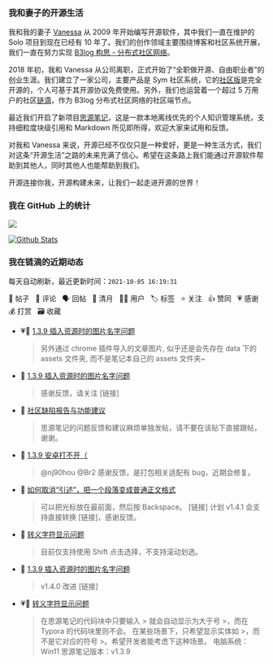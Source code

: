 ### 我和妻子的开源生活

我和我的妻子 [Vanessa](https://github.com/Vanessa219) 从 2009 年开始编写开源软件，其中我们一直在维护的 Solo 项目到现在已经有 10 年了。我们的创作领域主要围绕博客和社区系统开展，我们一直在努力实现 [B3log 构思 - 分布式社区网络](https://ld246.com/article/1546941897596)。

2018 年初，我和 Vanessa 从公司离职，正式开始了“全职做开源、自由职业者”的创业生涯。我们建立了一家公司，主要产品是 Sym 社区系统，它的[社区版](https://github.com/88250/symphony)是完全开源的，个人可基于其开源协议免费使用。另外，我们也运营着一个超过 5 万用户的社区[链滴](https://ld246.com)，作为 B3log 分布式社区网络的社区端节点。

最近我们开启了新项目[思源笔记](https://github.com/siyuan-note/siyuan)，这是一款本地离线优先的个人知识管理系统，支持细粒度块级引用和 Markdown 所见即所得，欢迎大家来试用和反馈。

对我和 Vanessa 来说，开源已经不仅仅只是一种爱好，更是一种生活方式，我们对这条“开源生活”之路的未来充满了信心。希望在这条路上我们能通过开源软件帮助到其他人，同时其他人也能帮助到我们。

开源连接你我，开源构建未来，让我们一起走进开源的世界！

### 我在 GitHub 上的统计

<a title="Hits" target="_blank" href="https://github.com/88250/88250"><img src="https://hits.b3log.org/88250/88250.svg"></a>

[![Github Stats](https://github-readme-stats.vercel.app/api?username=88250&theme=tokyonight&show_icons=true)](https://github.com/88250)

<!--events start -->

### 我在链滴的近期动态

每天自动刷新，最近更新时间：`2021-10-05 16:19:31`

📝 帖子 &nbsp; 💬 评论 &nbsp; 🗣 回帖 &nbsp; 🌙 清月 &nbsp; 👨‍💻 用户 &nbsp; 🏷️ 标签 &nbsp; ⭐️ 关注 &nbsp; 👍 赞同 &nbsp; 💗 感谢 &nbsp; 💰 打赏 &nbsp; 🗃 收藏

* 💗💬 [1.3.9 插入资源时的图片名字问题](https://ld246.com/article/1633244785514/comment/1633398687922#comments)

  > 另外通过 chrome 插件导入的文章图片, 似乎还是会先存在 data 下的 assets 文件夹, 而不是笔记本自己的 assets 文件夹~
* 💬 [1.3.9 插入资源时的图片名字问题](https://ld246.com/article/1633244785514/comment/1633399428854#comments)

  > 感谢反馈，请关注 [链接]
* 💬 [社区缺陷报告与功能建议](https://ld246.com/article/1438049659432/comment/1633361393481#comments)

  > 思源笔记的问题反馈和建议麻烦单独发帖，请不要在该贴下直接跟帖，谢谢。
* 💬 [1.3.9 安卓打不开（](https://ld246.com/article/1633286225993/comment/1633357526347#comments)

  > @nj90hou @Br2 感谢反馈，是打包相关适配有 bug，近期会修复。
* 💬 [如何取消“引述”，把一个段落变成普通正文格式](https://ld246.com/article/1633355257569/comment/1633355979347#comments)

  > 可以把光标放在最前面，然后按 Backspace。 [链接] 计划 v1.4.1 会支持直接转换 [链接]，感谢反馈。
* 💬 [转义字符显示问题](https://ld246.com/article/1633334782936/comment/1633338655501#comments)

  > 目前仅支持使用 Shift 点击选择，不支持滚动划选。
* 💬 [1.3.9 插入资源时的图片名字问题](https://ld246.com/article/1633244785514/comment/1633336942545#comments)

  > v1.4.0 改进 [链接]
* 💗📝 [转义字符显示问题](https://ld246.com/article/1633334782936)

  > 在思源笔记的代码块中只要输入 &gt; 就会自动显示为大于号 &gt;，而在 Typora 的代码块里则不会。 在某些场景下，只希望显示实体如 &gt;，而不是它对应的符号 &gt;。希望开发者能考虑下这种场景。 电脑系统：Win11 思源笔记版本：v1.3.9


<!--events end -->
